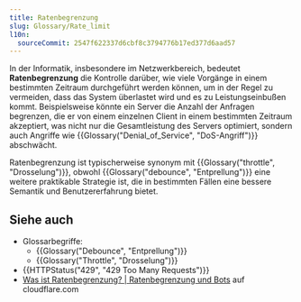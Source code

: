 ```yaml
---
title: Ratenbegrenzung
slug: Glossary/Rate_limit
l10n:
  sourceCommit: 2547f622337d6cbf8c3794776b17ed377d6aad57
---
```


In der Informatik, insbesondere im Netzwerkbereich, bedeutet **Ratenbegrenzung** die Kontrolle darüber, wie viele Vorgänge in einem bestimmten Zeitraum durchgeführt werden können, um in der Regel zu vermeiden, dass das System überlastet wird und es zu Leistungseinbußen kommt. Beispielsweise könnte ein Server die Anzahl der Anfragen begrenzen, die er von einem einzelnen Client in einem bestimmten Zeitraum akzeptiert, was nicht nur die Gesamtleistung des Servers optimiert, sondern auch Angriffe wie {{Glossary("Denial_of_Service", "DoS-Angriff")}} abschwächt.

Ratenbegrenzung ist typischerweise synonym mit {{Glossary("throttle", "Drosselung")}}, obwohl {{Glossary("debounce", "Entprellung")}} eine weitere praktikable Strategie ist, die in bestimmten Fällen eine bessere Semantik und Benutzererfahrung bietet.

## Siehe auch

- Glossarbegriffe:
  - {{Glossary("Debounce", "Entprellung")}}
  - {{Glossary("Throttle", "Drosselung")}}
- {{HTTPStatus("429", "429 Too Many Requests")}}
- [Was ist Ratenbegrenzung? | Ratenbegrenzung und Bots](https://www.cloudflare.com/en-gb/learning/bots/what-is-rate-limiting/) auf cloudflare.com
